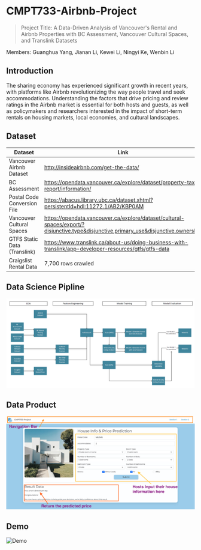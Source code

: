 # CMPT733-Airbnb-Project

> Project Title: 
> A Data-Driven Analysis of Vancouver's Rental and Airbnb Properties with BC Assessment, Vancouver Cultural Spaces, and Translink Datasets


Members: Guanghua Yang, Jianan Li, Kewei Li, Ningyi Ke, Wenbin Li


## Introduction
The sharing economy has experienced significant growth in recent years, with platforms like Airbnb revolutionizing the way people travel and seek accommodations. Understanding the factors that drive pricing and review ratings in the Airbnb market is essential for both hosts and guests, as well as policymakers and researchers interested in the impact of short-term rentals on housing markets, local economies, and cultural landscapes.
## Dataset
|  Dataset   | Link  |
|  ----  | ----  |
| Vancouver Airbnb Dataset  | http://insideairbnb.com/get-the-data/ |
| BC Assessment  | https://opendata.vancouver.ca/explore/dataset/property-tax-report/information/ |
| Postal Code Conversion File  | https://abacus.library.ubc.ca/dataset.xhtml?persistentId=hdl:11272.1/AB2/KBP0AM |
| Vancouver Cultural Spaces  | https://opendata.vancouver.ca/explore/dataset/cultural-spaces/export/?disjunctive.type&disjunctive.primary_use&disjunctive.ownership |
| GTFS Static Data (Translink)  | https://www.translink.ca/about-us/doing-business-with-translink/app-developer-resources/gtfs/gtfs-data |
| Craigslist Rental Data | 7,700 rows crawled  |

## Data Science Pipline
![pipeline](Picture/Pipeline.jpg)

## Data Product
![Product Review](Picture/Product.jpg)

## Demo
![Demo](Picture/demo.gif)




